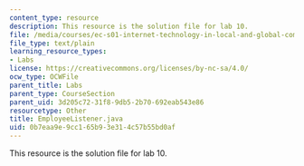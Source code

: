```yaml
---
content_type: resource
description: This resource is the solution file for lab 10.
file: /media/courses/ec-s01-internet-technology-in-local-and-global-communities-spring-2005-summer-2005/0b7eaa9e9cc165b93e314c57b55bd0af_EmployeeListener.java
file_type: text/plain
learning_resource_types:
- Labs
license: https://creativecommons.org/licenses/by-nc-sa/4.0/
ocw_type: OCWFile
parent_title: Labs
parent_type: CourseSection
parent_uid: 3d205c72-31f8-9db5-2b70-692eab543e86
resourcetype: Other
title: EmployeeListener.java
uid: 0b7eaa9e-9cc1-65b9-3e31-4c57b55bd0af
---
```

This resource is the solution file for lab 10.